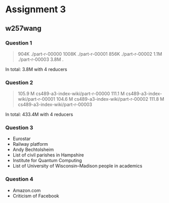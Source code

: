 # Assignment 3

## w257wang

### Question 1

> 904K    ./part-r-00000
> 1008K   ./part-r-00001
> 856K    ./part-r-00002
> 1.1M    ./part-r-00003
> 3.8M    .

In total: 3.8M with 4 reducers

### Question 2

> 105.9 M  cs489-a3-index-wiki/part-r-00000
> 111.1 M  cs489-a3-index-wiki/part-r-00001
> 104.6 M  cs489-a3-index-wiki/part-r-00002
> 111.8 M  cs489-a3-index-wiki/part-r-00003

In total: 433.4M with 4 reducers
### Question 3

+ Eurostar
+ Railway platform
+ Andy Bechtolsheim
+ List of civil parishes in Hampshire
+ Institute for Quantum Computing
+ List of University of Wisconsin–Madison people in academics

### Question 4
+ Amazon.com
+ Criticism of Facebook





